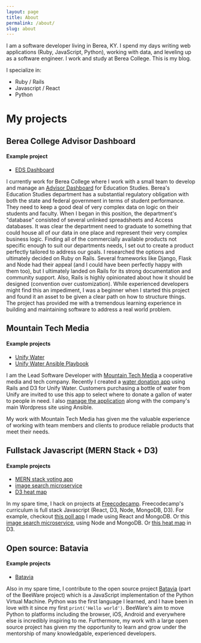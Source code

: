 ```yaml
---
layout: page
title: About
permalink: /about/
slug: about
---
```


I am a software developer living in Berea, KY. I spend my days writing web applications (Ruby, JavaScript, Python), working with data, and leveling up as a software engineer. I work and study at Berea College. This is my blog.

I specialize in:

 - Ruby / Rails
 - Javascript / React
 - Python

# My projects

## Berea College Advisor Dashboard

#### Example project
 - [EDS Dashboard](https://github.com/jstoebel/eds_dashboard)

I currently work for Berea College where I work with a small team to develop and manage an [Advisor Dashboard](https://github.com/jstoebel/eds_dashboard) for Education Studies. Berea's Education Studies department has a substantial regulatory obligation with both the state and federal government in terms of student performance. They need to keep a good deal of very complex data on logic on their students and faculty. When I began in this position, the department's "database" consisted of several unlinked spreadsheets and Access databases. It was clear the department need to graduate to something that could house all of our data in one place and  represent their very complex business logic. Finding all of the commercially available products not specific enough to suit our departments needs, I set out to create a product perfectly tailored to address our goals. I researched the options and ultimately decided on Ruby on Rails. Several frameworks like Django, Flask and Node had their appeal (and I could have been perfectly happy with them too), but I ultimately landed on Rails for its strong documentation and community support. Also, Rails is highly opinionated about how it should be designed (convention over customization). While experienced developers might find this an impediment, I was a beginner when I started this project and found it an asset to be given a clear path on how to structure things. The project has provided me with a tremendous learning experience in building and maintaining software to address a real world problem.

## Mountain Tech Media

#### Example projects
 - [Unify Water](https://github.com/jstoebel/unify)
 - [Unify Water Ansible Playbook](https://github.com/jstoebel/unify_config)


I am the Lead Software Developer with [Mountain Tech Media](http://www.mttechmedia.com/) a cooperative media and tech company. Recently I created a [water donation app](https://github.com/jstoebel/unify) using Rails and D3 for Unify Water. Customers purchasing a bottle of water from Unify are invited to use this app to select where to donate a gallon of water to people in need. I also [manage the application](https://github.com/jstoebel/unify_config) along with the company's main Wordpress site using Ansible.

My work with Mountain Tech Media has given me the valuable experience of working with team members and clients to produce reliable products that meet their needs.

## Fullstack Javascript (MERN Stack + D3)

#### Example projects

 - [MERN stack voting app](https://github.com/jstoebel/voting)
 - [image search microservice](https://github.com/jstoebel/image_search)
 - [D3 heat map](http://codepen.io/jstoebel/full/amLRXa/)

In my spare time, I hack on projects at [Freecodecamp](https://www.freecodecamp.com/jstoebel). Freecodecamp's curriculum is full stack Javascript (React, D3, Node, MongoDB, D3). For example, checkout [this poll app](https://github.com/jstoebel/voting) I made using React and MongoDB. Or this [image search microservice](https://github.com/jstoebel/image_search), using Node and MongoDB. Or [this heat map](http://codepen.io/jstoebel/full/amLRXa/) in D3.

## Open source: Batavia

#### Example projects
 - [Batavia](https://github.com/jstoebel/batavia)

Also in my spare time, I contribute to the open source project [Batavia](https://github.com/jstoebel/batavia) (part of the BeeWare project) which is a JavaScript implementation of the Python Virtual Machine. Python was the first language I learned, and I have been in love with it since my first `print('Hello world')`. BeeWare's aim to move Python to platforms including the browser, iOS, Android and everywhere else is incredibly inspiring to me. Furthermore, my work with a large open source project has given my the opportunity to learn and grow under the mentorship of many knowledgable, experienced developers.
